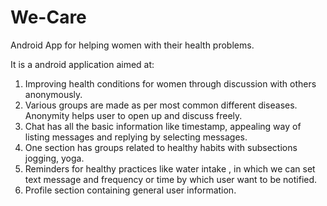 
# We-Care

Android App for helping women with their health problems.

It is a android application aimed at:
1. Improving health conditions for women through discussion with others anonymously.
2. Various groups are made as per most common different diseases. Anonymity helps user to open              up and discuss freely.
3. Chat has all the basic information like timestamp, appealing way of listing messages and replying by selecting messages.
4. One section has groups related to healthy habits with subsections jogging, yoga.
5. Reminders for healthy practices like water intake , in which we can set text message and frequency or time by which user want to be notified.
6. Profile section containing general user information.


